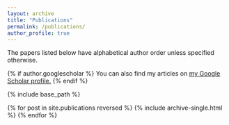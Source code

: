 ```yaml
---
layout: archive
title: "Publications"
permalink: /publications/
author_profile: true
---
```


The papers listed below have alphabetical author order unless specified otherwise. 

{% if author.googlescholar %}
  You can also find my articles on <u><a href="{{https://scholar.google.fr/citations?hl=en&user=-BcHcowAAAAJ}}">my Google Scholar profile</a>.</u>
{% endif %}

{% include base_path %}

{% for post in site.publications reversed %}
  {% include archive-single.html %}
{% endfor %}
